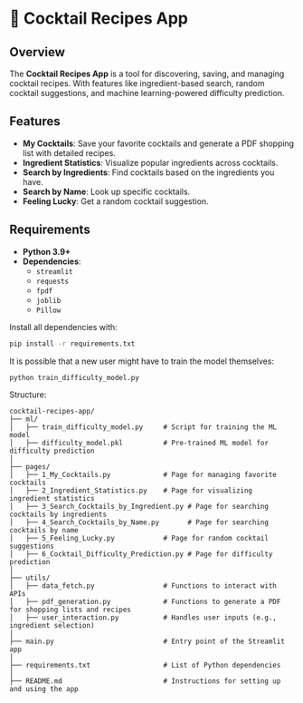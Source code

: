 # 🍹 Cocktail Recipes App

## Overview
The **Cocktail Recipes App** is a tool for discovering, saving, and managing cocktail recipes. With features like ingredient-based search, random cocktail suggestions, and machine learning-powered difficulty prediction.

## Features
- **My Cocktails**: Save your favorite cocktails and generate a PDF shopping list with detailed recipes.
- **Ingredient Statistics**: Visualize popular ingredients across cocktails.
- **Search by Ingredients**: Find cocktails based on the ingredients you have.
- **Search by Name**: Look up specific cocktails.
- **Feeling Lucky**: Get a random cocktail suggestion.


## Requirements
- **Python 3.9+**
- **Dependencies**:
  - `streamlit`
  - `requests`
  - `fpdf`
  - `joblib`
  - `Pillow`

Install all dependencies with:
```bash
pip install -r requirements.txt

```
It is possible that a new user might have to train the model themselves:
```bash
python train_difficulty_model.py
```
Structure:
```
cocktail-recipes-app/
├── ml/
│   ├── train_difficulty_model.py     # Script for training the ML model
│   ├── difficulty_model.pkl          # Pre-trained ML model for difficulty prediction
│
├── pages/
│   ├── 1_My_Cocktails.py             # Page for managing favorite cocktails
│   ├── 2_Ingredient_Statistics.py    # Page for visualizing ingredient statistics
│   ├── 3_Search_Cocktails_by_Ingredient.py # Page for searching cocktails by ingredients
│   ├── 4_Search_Cocktails_by_Name.py       # Page for searching cocktails by name
│   ├── 5_Feeling_Lucky.py            # Page for random cocktail suggestions
│   ├── 6_Cocktail_Difficulty_Prediction.py # Page for difficulty prediction
│
├── utils/
│   ├── data_fetch.py                 # Functions to interact with APIs
│   ├── pdf_generation.py             # Functions to generate a PDF for shopping lists and recipes
│   ├── user_interaction.py           # Handles user inputs (e.g., ingredient selection)
│
├── main.py                           # Entry point of the Streamlit app
│
├── requirements.txt                  # List of Python dependencies
│
├── README.md                         # Instructions for setting up and using the app

```



